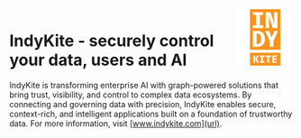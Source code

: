 <div align="left">
<img src="https://github.com/indykite/.github/blob/79a9effb698ee9e82bdbd43bccf52db111b02343/assets/squareformatlogo.png" alt="IndyKite Orange Logo" width="100px" height="100px" align="right">
</div>  

 
<div align="left">
 
# IndyKite - securely control your data, users and AI

IndyKite is transforming enterprise AI with graph-powered solutions that bring trust, visibility, and control to complex data ecosystems. By connecting and governing data with precision, IndyKite enables secure, context-rich, and intelligent applications built on a foundation of trustworthy data.
For more information, visit [www.indykite.com](url).
 
  
</div>


